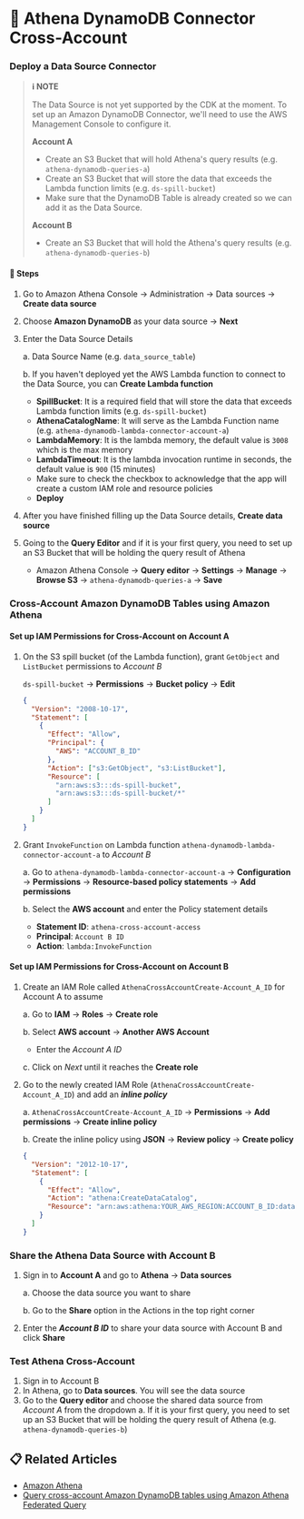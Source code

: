 # 💭 Athena DynamoDB Connector Cross-Account

### Deploy a Data Source Connector

> **ℹ️ NOTE**
>
> The Data Source is not yet supported by the CDK at the moment. To set up an Amazon DynamoDB Connector, we'll need to use the AWS Management Console to configure it.
>
> **Account A**
> * Create an S3 Bucket that will hold Athena's query results (e.g. `athena-dynamodb-queries-a`)
> * Create an S3 Bucket that will store the data that exceeds the Lambda function limits (e.g. `ds-spill-bucket`)
> * Make sure that the DynamoDB Table is already created so we can add it as the Data Source.
>
> **Account B**
> * Create an S3 Bucket that will hold the Athena's query results (e.g. `athena-dynamodb-queries-b`)

#### 📝 Steps

1. Go to Amazon Athena Console → Administration → Data sources → **Create data source**
2. Choose **Amazon DynamoDB** as your data source → **Next**
3. Enter the Data Source Details

    a. Data Source Name (e.g. `data_source_table`)

    b. If you haven't deployed yet the AWS Lambda function to connect to the Data Source, you can **Create Lambda function**
      * **SpillBucket**: It is a required field that will store the data that exceeds Lambda function limits (e.g. `ds-spill-bucket`)
      * **AthenaCatalogName**: It will serve as the Lambda Function name (e.g. `athena-dynamodb-lambda-connector-account-a`)
      * **LambdaMemory**: It is the lambda memory, the default value is `3008` which is the max memory
      * **LambdaTimeout**: It is the lambda invocation runtime in seconds, the default value is `900` (15 minutes)
      * Make sure to check the checkbox to acknowledge that the app will create a custom IAM role and resource policies
      * **Deploy**

4. After you have finished filling up the Data Source details, **Create data source**
5. Going to the **Query Editor** and if it is your first query, you need to set up an S3 Bucket that will be holding the query result of Athena
   * Amazon Athena Console → **Query editor** → **Settings** → **Manage** → **Browse S3** → `athena-dynamodb-queries-a` → **Save**

### Cross-Account Amazon DynamoDB Tables using Amazon Athena

#### Set up IAM Permissions for Cross-Account on Account A
1. On the S3 spill bucket (of the Lambda function), grant `GetObject` and `ListBucket` permissions to *Account B*

    `ds-spill-bucket` → **Permissions** → **Bucket policy** → **Edit**

    ```json
    {
      "Version": "2008-10-17",
      "Statement": [
        {
          "Effect": "Allow",
          "Principal": {
            "AWS": "ACCOUNT_B_ID"
          },
          "Action": ["s3:GetObject", "s3:ListBucket"],
          "Resource": [
            "arn:aws:s3:::ds-spill-bucket",
            "arn:aws:s3:::ds-spill-bucket/*"
          ]
        }
      ]
    }
    ```

2. Grant `InvokeFunction` on Lambda function `athena-dynamodb-lambda-connector-account-a` to *Account B*

    a. Go to `athena-dynamodb-lambda-connector-account-a` → **Configuration** → **Permissions** → **Resource-based policy statements** → **Add permissions**

    b. Select the **AWS account** and enter the Policy statement details
      * **Statement ID**: `athena-cross-account-access`
      * **Principal**: `Account B ID`
      * **Action**: `lambda:InvokeFunction`

#### Set up IAM Permissions for Cross-Account on Account B
1. Create an IAM Role called `AthenaCrossAccountCreate-Account_A_ID` for Account A to assume
    
    a. Go to **IAM** → **Roles** → **Create role**

    b. Select **AWS account** → **Another AWS Account**
      * Enter the *Account A ID*
    
    c. Click on *Next* until it reaches the **Create role**

2. Go to the newly created IAM Role (`AthenaCrossAccountCreate-Account_A_ID`) and add an ***inline policy***

    a. `AthenaCrossAccountCreate-Account_A_ID` → **Permissions** → **Add permissions** → **Create inline policy**

    b. Create the inline policy using **JSON** → **Review policy** → **Create policy**

      ```json
      {
        "Version": "2012-10-17",
        "Statement": [
          {
            "Effect": "Allow",
            "Action": "athena:CreateDataCatalog",
            "Resource": "arn:aws:athena:YOUR_AWS_REGION:ACCOUNT_B_ID:datacatalog/*"
          }
        ]
      }
      ```

### Share the Athena Data Source with Account B
1. Sign in to **Account A** and go to **Athena** → **Data sources**

    a. Choose the data source you want to share

    b. Go to the **Share** option in the Actions in the top right corner

2. Enter the ***Account B ID*** to share your data source with Account B and click **Share**

### Test Athena Cross-Account
1. Sign in to Account B
2. In Athena, go to **Data sources**. You will see the data source
3. Go to the **Query editor** and choose the shared data source from *Account A* from the dropdown
    a. If it is your first query, you need to set up an S3 Bucket that will be holding the query result of Athena (e.g. `athena-dynamodb-queries-b`)

## 📋 Related Articles
* [Amazon Athena](https://docs.aws.amazon.com/athena/latest/ug/getting-started.html)
* [Query cross-account Amazon DynamoDB tables using Amazon Athena Federated Query](https://aws.amazon.com/blogs/big-data/query-cross-account-amazon-dynamodb-tables-using-amazon-athena-federated-query/)